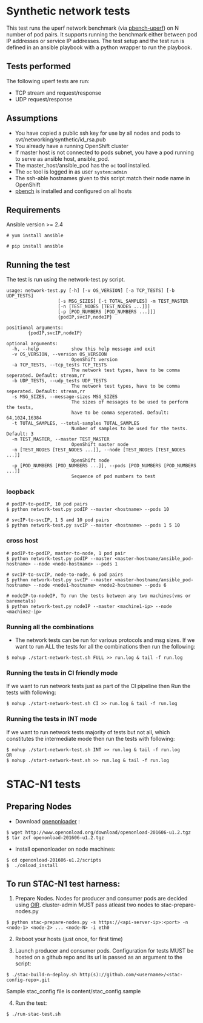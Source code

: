 # Synthetic network tests
This test runs the uperf network benchmark (via [pbench-uperf](https://github.com/distributed-system-analysis/pbench/blob/master/agent/bench-scripts/pbench-uperf)) on N number of pod pairs. It supports running the benchmark either between pod IP addresses or service IP addresses. The test setup and the test run is defined in an ansible playbook with a python wrapper to run the playbook.

## Tests performed
The following uperf tests are run:
- TCP stream and request/response
- UDP request/response

## Assumptions
- You have copied a public ssh key for use by all nodes and pods to svt/networking/synthetic/id_rsa.pub 
- You already have a running OpenShift cluster
- If master host is not connected to pods subnet, you have a pod running to serve as ansible host, ansible_pod.
- The master_host/ansible_pod has the `oc` tool installed.
- The `oc` tool is logged in as user `system:admin`
- The ssh-able hostnames given to this script match their node name in OpenShift
- [pbench](https://github.com/distributed-system-analysis/pbench) is installed and configured on all hosts

## Requirements
Ansible version >= 2.4

```
# yum install ansible

# pip install ansible

```

## Running the test
The test is run using the network-test.py script.

	usage: network-test.py [-h] [-v OS_VERSION] [-a TCP_TESTS] [-b UDP_TESTS]
                       [-s MSG_SIZES] [-t TOTAL_SAMPLES] -m TEST_MASTER
                       [-n [TEST_NODES [TEST_NODES ...]]]
                       [-p [POD_NUMBERS [POD_NUMBERS ...]]]
                       {podIP,svcIP,nodeIP}

	positional arguments:
  			{podIP,svcIP,nodeIP}

	optional arguments:
	  -h, --help            show this help message and exit
	  -v OS_VERSION, --version OS_VERSION
	                        OpenShift version
	  -a TCP_TESTS, --tcp_tests TCP_TESTS
	                        The network test types, have to be comma seperated. Default: stream,rr 
	  -b UDP_TESTS, --udp_tests UDP_TESTS
	                        The network test types, have to be comma seperated. Default: stream,rr
	  -s MSG_SIZES, --message-sizes MSG_SIZES
	                        The sizes of messages to be used to perform the tests,
	                        have to be comma seperated. Default: 64,1024,16384
	  -t TOTAL_SAMPLES, --total-samples TOTAL_SAMPLES
	                        Number of samples to be used for the tests. Default: 3
	  -m TEST_MASTER, --master TEST_MASTER
	                        OpenShift master node
	  -n [TEST_NODES [TEST_NODES ...]], --node [TEST_NODES [TEST_NODES ...]]
	                        OpenShift node
	  -p [POD_NUMBERS [POD_NUMBERS ...]], --pods [POD_NUMBERS [POD_NUMBERS ...]]
	                        Sequence of pod numbers to test

### loopback

```
# podIP-to-podIP, 10 pod pairs
$ python network-test.py podIP --master <hostname> --pods 10

# svcIP-to-svcIP, 1 5 and 10 pod pairs
$ python network-test.py svcIP --master <hostname> --pods 1 5 10
```

### cross host

```
# podIP-to-podIP, master-to-node, 1 pod pair
$ python network-test.py podIP --master <master-hostname/ansible_pod-hostname> --node <node-hostname> --pods 1

# svcIP-to-svcIP, node-to-node, 6 pod pairs
$ python network-test.py svcIP --master <master-hostname/ansible_pod-hostname> --node <node1-hostname> <node2-hostname> --pods 6

# nodeIP-to-nodeIP, To run the tests between any two machines(vms or baremetals) 
$ python network-test.py nodeIP --master <machine1-ip> --node <machine2-ip>
```

### Running all the combinations
- The network tests can be run for various protocols and msg sizes. 
  If we want to run ALL the tests for all the combinations then run the following:
```
$ nohup ./start-network-test.sh FULL >> run.log & tail -f run.log
```

### Running the tests in CI friendly mode
  If we want to run network tests just as part of the CI pipeline then
  Run the tests with following: 
```
$ nohup ./start-network-test.sh CI >> run.log & tail -f run.log

```

### Running the tests in INT mode
  If we want to run network tests majority of tests but not all,
  which constitutes the intermediate mode then
  run the tests with following: 
```
$ nohup ./start-network-test.sh INT >> run.log & tail -f run.log
OR
$ nohup ./start-network-test.sh >> run.log & tail -f run.log

```


# STAC-N1 tests

## Preparing Nodes
- Download [openonloader](http://www.openonload.org/) :
```
$ wget http://www.openonload.org/download/openonload-201606-u1.2.tgz
$ tar zxf openonload-201606-u1.2.tgz
```
- Install openonloader on node machines:
```
$ cd openonload-201606-u1.2/scripts
$  ./onload_install
```

## To run STAC-N1 test harness:
1. Prepare Nodes. Nodes for producer and consumer pods are decided using [OIR](https://kubernetes.io/docs/concepts/configuration/manage-compute-resources-container/#opaque-integer-resources-alpha-feature). cluster-admin MUST pass atleast two nodes to stac-prepare-nodes.py
```
$ python stac-prepare-nodes.py -s https://<api-server-ip>:<port> -n <node-1> <node-2> ... <node-N> -i eth0
```

2. Reboot your hosts (just once, for first time)

3. Launch producer and consumer pods. Configuration for tests MUST be hosted on a github repo and its url is passed as an argument to the script:
```
$ ./stac-build-n-deploy.sh http(s)://github.com/<username>/<stac-config-repo>.git
```
Sample stac_config file is content/stac_config.sample

4. Run the test:
```
$ ./run-stac-test.sh 
